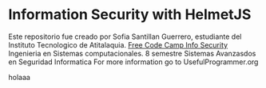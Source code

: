 # Information Security with HelmetJS

Este repositorio fue creado por Sofia Santillan Guerrero, estudiante del Instituto Tecnologico de Atitalaquia. [Free Code Camp Info Security](https://www.freecodecamp.org/learn/information-security/information-security-with-helmetjs/)
Ingenieria en Sistemas computacionales. 8 semestre 
Sistemas Avanzasdos en Seguridad Informatica
For more information go to UsefulProgrammer.org

holaaa
